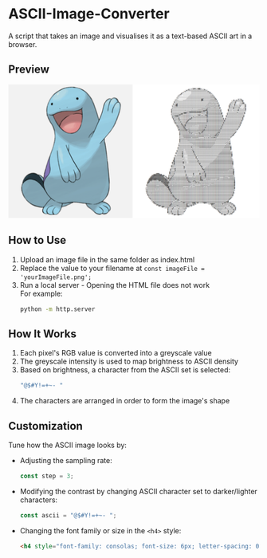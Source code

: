 # ASCII-Image-Converter
A script that takes an image and visualises it as a text-based ASCII art in a browser.

## Preview
![Preview Image](preview.png)

## How to Use
1. Upload an image file in the same folder as index.html
2. Replace the value to your filename at `const imageFile = 'yourImageFile.png';`
3. Run a local server - Opening the HTML file does not work <br />
   For example:
   ```bash
   python -m http.server
   ```

## How It Works
1. Each pixel's RGB value is converted into a greyscale value
2. The greyscale intensity is used to map brightness to ASCII density
3. Based on brightness, a character from the ASCII set is selected:
   ```javascript
   "@$#Y!=+~- "
   ```
4. The characters are arranged in order to form the image's shape

## Customization
Tune how the ASCII image looks by:
- Adjusting the sampling rate:
  ```javascript
  const step = 3;
  ```
- Modifying the contrast by changing ASCII character set to darker/lighter characters:
  ```javascript
  const ascii = "@$#Y!=+~- ";
  ```
- Changing the font family or size in the `<h4>` style:
  ```html
  <h4 style="font-family: consolas; font-size: 6px; letter-spacing: 0px;"></h4>
  ```
  
